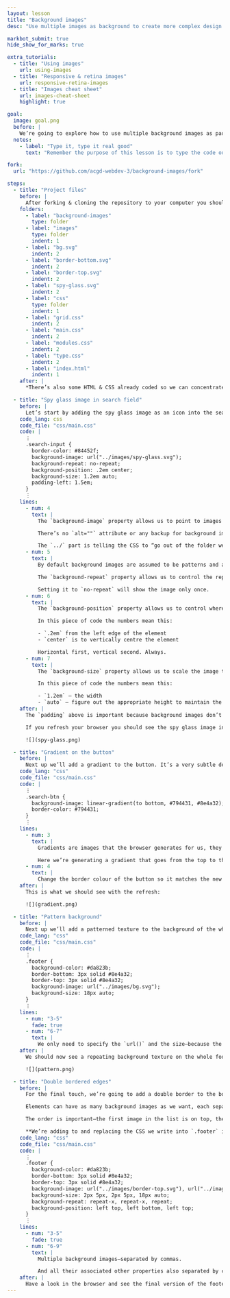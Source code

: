 ```yaml
---
layout: lesson
title: "Background images"
desc: "Use multiple images as background to create more complex design solutions."

markbot_submit: true
hide_show_for_marks: true

extra_tutorials:
  - title: "Using images"
    url: using-images
  - title: "Responsive & retina images"
    url: responsive-retina-images
  - title: "Images cheat sheet"
    url: images-cheat-sheet
    highlight: true

goal:
  image: goal.png
  before: |
    We’re going to explore how to use multiple background images as part of a design to create patterns, textures & symbols.
  notes:
    - label: "Type it, type it real good"
      text: "Remember the purpose of this lesson is to type the code out yourself—build up that muscle memory in your fingers!"

fork:
  url: "https://github.com/acgd-webdev-3/background-images/fork"

steps:
  - title: "Project files"
    before: |
      After forking & cloning the repository to your computer you should have the following files:
    folders:
      - label: "background-images"
        type: folder
      - label: "images"
        type: folder
        indent: 1
      - label: "bg.svg"
        indent: 2
      - label: "border-bottom.svg"
        indent: 2
      - label: "border-top.svg"
        indent: 2
      - label: "spy-glass.svg"
        indent: 2
      - label: "css"
        type: folder
        indent: 1
      - label: "grid.css"
        indent: 2
      - label: "main.css"
        indent: 2
      - label: "modules.css"
        indent: 2
      - label: "type.css"
        indent: 2
      - label: "index.html"
        indent: 1
    after: |
      *There’s also some HTML & CSS already coded so we can concentrate completely on background images.*

  - title: "Spy glass image in search field"
    before: |
      Let’s start by adding the spy glass image as an icon into the search `<input>` field. It’s purely decorative—not part of the content—so a background image makes sense in this situation.
    code_lang: css
    code_file: "css/main.css"
    code: |
      ⋮
      .search-input {
        border-color: #84452f;
        background-image: url("../images/spy-glass.svg");
        background-repeat: no-repeat;
        background-position: .2em center;
        background-size: 1.2em auto;
        padding-left: 1.5em;
      }
      ⋮
    lines:
      - num: 4
        text: |
          The `background-image` property allows us to point to images and load them into the element with CSS.

          There’s no `alt=""` attribute or any backup for background images because they’re purely decoration—if they don’t load then the design & contnet should still be perfectly functional.

          The `../` part is telling the CSS to “go out of the folder we’re in” (aka the `css` folder) then find the `images` folder.
      - num: 5
        text: |
          By default background images are assumed to be patterns and automatically repeat in both directions.

          The `background-repeat` property allows us to control the repeating: to stop it or to force it in only one direction.

          Setting it to `no-repeat` will show the image only once.
      - num: 6
        text: |
          The `background-position` property allows us to control where inside the element the image is visible. It is always made up of a horizontal position & a vertical position.

          In this piece of code the numbers mean this:

          - `.2em` from the left edge of the element
          - `center` is to vertically centre the element

          Horizontal first, vertical second. Always.
      - num: 7
        text: |
          The `background-size` property allows us to scale the image to dimensions we want. Width first, height second.

          In this piece of code the numbers mean this:

          - `1.2em` — the width
          - `auto` — figure out the appropriate height to maintain the aspect ratio
    after: |
      The `padding` above is important because background images don’t take up any space. So the text would end up being on top of the image, making it really difficult to read.

      If you refresh your browser you should see the spy glass image inside the search field now:

      ![](spy-glass.png)

  - title: "Gradient on the button"
    before: |
      Next up we’ll add a gradient to the button. It’s a very subtle detail in the images.
    code_lang: "css"
    code_file: "css/main.css"
    code: |
      ⋮
      .search-btn {
        background-image: linear-gradient(to bottom, #794431, #8e4a32);
        border-color: #794431;
      }
      ⋮
    lines:
      - num: 3
        text: |
          Gradients are images that the browser generates for us, they overlay onto the `background-color` just like all background images.

          Here we’re generating a gradient that goes from the top to the bottom of the button with two colours. Gradients can get much more complex with stops and stuff.
      - num: 4
        text: |
          Change the border colour of the button so it matches the new gradient better.
    after: |
      This is what we should see with the refresh:

      ![](gradient.png)

  - title: "Pattern background"
    before: |
      Next up we’ll add a patterned texture to the background of the whole footer. Since the browser assumes we want a pattern there’s very little CSS to write.
    code_lang: "css"
    code_file: "css/main.css"
    code: |
      ⋮
      .footer {
        background-color: #da823b;
        border-bottom: 3px solid #8e4a32;
        border-top: 3px solid #8e4a32;
        background-image: url("../images/bg.svg");
        background-size: 18px auto;
      }
      ⋮
    lines:
      - num: "3-5"
        fade: true
      - num: "6-7"
        text: |
          We only need to specify the `url()` and the size—because the browser will automatically pattern the image for us.
    after: |
      We should now see a repeating background texture on the whole footer:

      ![](pattern.png)

  - title: "Double bordered edges"
    before: |
      For the final touch, we’re going to add a double border to the bottom and the top of the `<footer>`. The double border is actually a few more background images that we’ll place inside the footer.

      Elements can have as many background images as we want, each separated by a comma in the `background-image` property.

      The order is important—the first image in the list is on top, the last on the bottom.

      **We’re adding to and replacing the CSS we write into `.footer` in the previous step.**
    code_lang: "css"
    code_file: "css/main.css"
    code: |
      ⋮
      .footer {
        background-color: #da823b;
        border-bottom: 3px solid #8e4a32;
        border-top: 3px solid #8e4a32;
        background-image: url("../images/border-top.svg"), url("../images/border-bottom.svg"), url("../images/bg.svg");
        background-size: 2px 5px, 2px 5px, 18px auto;
        background-repeat: repeat-x, repeat-x, repeat;
        background-position: left top, left bottom, left top;
      }
      ⋮
    lines:
      - num: "3-5"
        fade: true
      - num: "6-9"
        text: |
          Multiple background images—separated by commas.

          And all their associated other properties also separated by commas: `background-size`, `background-repeat`, `background-position`
    after: |
      Have a look in the browser and see the final version of the footer.
---
```


